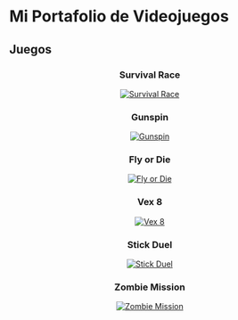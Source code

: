 # Mi Portafolio de Videojuegos

## Juegos

<div align="center">
  
### Survival Race
[![Survival Race](https://link_a_tu_imagen_survival_race.jpg)](https://link_a_tu_juego_survival_race)
  
### Gunspin
[![Gunspin](https://link_a_tu_imagen_gunspin.jpg)](https://link_a_tu_juego_gunspin)
  
### Fly or Die
[![Fly or Die](https://link_a_tu_imagen_fly_or_die.jpg)](https://link_a_tu_juego_fly_or_die)
  
### Vex 8
[![Vex 8](https://link_a_tu_imagen_vex_8.jpg)](https://link_a_tu_juego_vex_8)
  
### Stick Duel
[![Stick Duel](https://link_a_tu_imagen_stick_duel.jpg)](https://link_a_tu_juego_stick_duel)
  
### Zombie Mission
[![Zombie Mission](https://link_a_tu_imagen_zombie_mission.jpg)](https://link_a_tu_juego_zombie_mission)
  
</div>
